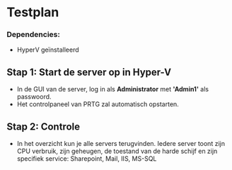 # Testplan

### Dependencies:

- HyperV geïnstalleerd

## Stap 1: Start de server op in Hyper-V
* In de GUI van de server, log in als **Administrator** met **'Admin1'** als passwoord.
* Het controlpaneel van PRTG zal automatisch opstarten.


## Stap 2: Controle

* In het overzicht kun je alle servers terugvinden. Iedere server toont zijn CPU verbruik, zijn geheugen, de toestand van de harde schijf en zijn specifiek service: Sharepoint, Mail, IIS, MS-SQL

